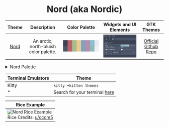 <h1 align="center">Nord (aka Nordic)</h1>

| Theme | Description | Color Palette | Widgets and UI Elements | GTK Themes |
| :---: | :---: | :---: | :---: | :---: |
| [Nord](https://www.nordtheme.com/) | An arctic, north-bluish color palette. | ![Nord Palette](./nord_palette.png) | ![Nord Widgets and UI Elements](./nord_widgets.png) | [Official Github Repo](https://github.com/EliverLara/Nordic) |

<details>
<summary>Nord Palette</summary>

| Code | Colour             | Hex       | Code | Colour             | Hex       |
|------|--------------------|-----------|------|--------------------|-----------|
| 1    | Background         | `#3B4252` | 9    | Background-bright  | `#3D484D` |
| 2    | Red                | `#BF616A` |	10	 | -									|						|
| 3    | Green              | `#A3BE8C` | 11   | -									|						|
| 4    | Yellow             | `#EBCB8B` | 12   | -									|						|
| 5	   | Blue	              | `#81A1C1` | 13   | -									|						|
| 6    | Purple             | `#B48EAD` | 14   | -									|						|
| 7    | Cyan               | `#88C0D0` | 15   | Cyan-Bright				|	`#8FBCBB`	|
| 8    | Foreground         | `#E5E9F0` | 16	 | Foreground-Bright  | `#ECEFF4` |

</details> 

| Terminal Emulators | Theme	                                                                          |
|--------------------|----------------------------------------------------------------------------------|
| Kitty              | `kitty +kitten themes`                                                           |
| *				           | Search for your terminal [here](https://www.nordtheme.com/ports)        					|

| Rice Example |
| --- |
|![Nord Rice Example](https://i.imgur.com/ueybCmv.png)<br>Rice Credits: [u/cccm5](https://github.com/oh-noey/dotfiles) |